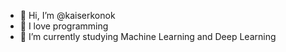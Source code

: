 - 👋 Hi, I’m @kaiserkonok
- 👀 I love programming
- 🌱 I’m currently studying Machine Learning and Deep Learning

<!---
kaiserkonok/kaiserkonok is a ✨ special ✨ repository because its `README.md` (this file) appears on your GitHub profile.
You can click the Preview link to take a look at your changes.
--->
